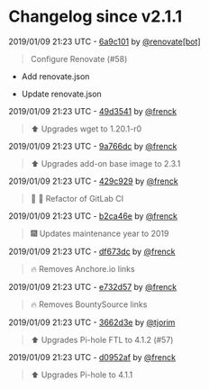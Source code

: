 # Changelog since v2.1.1

2019/01/09 21:23 UTC - [6a9c101](https://github.com/hassio-addons/addon-pi-hole/commit/6a9c1018de001d044aa4c66730f614117f1cdd43) by [@renovate[bot]](https://github.com/apps/renovate)
> Configure Renovate (#58)

* Add renovate.json

* Update renovate.json 

2019/01/09 21:23 UTC - [49d3541](https://github.com/hassio-addons/addon-pi-hole/commit/49d354148984ed80ffde4c50a30d751320cae078) by [@frenck](https://github.com/frenck)
> :arrow_up: Upgrades wget to 1.20.1-r0 

2019/01/09 21:23 UTC - [9a766dc](https://github.com/hassio-addons/addon-pi-hole/commit/9a766dc85e5e4c327aba45d327f29a50ebdf51e7) by [@frenck](https://github.com/frenck)
> :arrow_up: Upgrades add-on base image to 2.3.1 

2019/01/09 21:23 UTC - [429c929](https://github.com/hassio-addons/addon-pi-hole/commit/429c9295187a71bef1bdb7bf25b4e7006d0ded8b) by [@frenck](https://github.com/frenck)
> :tractor: :rocket: Refactor of GitLab CI 

2019/01/09 21:23 UTC - [b2ca46e](https://github.com/hassio-addons/addon-pi-hole/commit/b2ca46e88962b2c432335551a0a3c14d77672f10) by [@frenck](https://github.com/frenck)
> :fireworks: Updates maintenance year to 2019 

2019/01/09 21:23 UTC - [df673dc](https://github.com/hassio-addons/addon-pi-hole/commit/df673dce85385d30ad0c5a4bb06b73cbda52cb38) by [@frenck](https://github.com/frenck)
> :fire: Removes Anchore.io links 

2019/01/09 21:23 UTC - [e732d57](https://github.com/hassio-addons/addon-pi-hole/commit/e732d5717ca8322472590ec2d5d5d96eda98c722) by [@frenck](https://github.com/frenck)
> :fire: Removes BountySource links 

2019/01/09 21:23 UTC - [3662d3e](https://github.com/hassio-addons/addon-pi-hole/commit/3662d3e6ccfffb1c95b301d41eb577e2675dd1db) by [@tjorim](https://github.com/tjorim)
> ⬆️ Upgrades Pi-hole FTL to 4.1.2 (#57) 

2019/01/09 21:23 UTC - [d0952af](https://github.com/hassio-addons/addon-pi-hole/commit/d0952af26aafbc48094af2fc7ee2a2c95cdceb55) by [@frenck](https://github.com/frenck)
> :arrow_up: Upgrades Pi-hole to 4.1.1 

